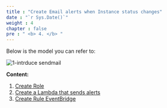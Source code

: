 ```yaml
---
title : "Create Email alerts when Instance status changes"
date : "`r Sys.Date()`"
weight : 4
chapter : false
pre : " <b> 4. </b> "
---
```


Below is the model you can refer to:

![1-intrduce sendmail](/aws-fcj-workshop01/images/1-introduce/Workshop01-EC2SendMail.png?width=50pc)

**Content:**
1. [Create Role](4.1-createrolesendmail/)
2. [Create a Lambda that sends alerts](4.2-createlambdasendmail/)
3. [Create Rule EventBridge](4.3-createrulestateec2/)
